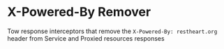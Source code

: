 # X-Powered-By Remover

Tow response interceptors that remove the `X-Powered-By: restheart.org` header from Service and Proxied resources responses